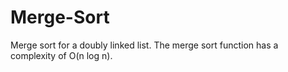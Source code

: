 # Merge-Sort
Merge sort for a doubly linked list. The merge sort function has a complexity of O(n log n).
